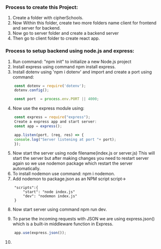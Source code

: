 ### Process to create this Project:
1. Create a folder with cipherSchools.
2. Now Within this folder, create two more folders name client for frontend and server for backend.
3. Now go to server folder and create a backend server
4. Then go to client folder to create react app.


### Process to setup backend using node.js and express:
1. Run command: "npm init" to initialize a new Node.js project
2. Install express using command npm install express.
3. Install dotenv using 'npm i dotenv' and import and create a port using command:
```js
    const dotenv = require('dotenv');
    dotenv.config();

    const port  = process.env.PORT || 4000;
```
4. Now use the express module using:
```js
    const express = require("express");
    Create a express app and start server:
    const app = express();

    app.listen(port, (req, res) => {
    console.log("Server listening at port "+ port);
    });
```
5. Now start the server using node filename(index.js or server.js)
This will start the server but after making changes you need to restart server again so we use nodemon package which restart the server automatically. 
6. To install nodemon use command: npm i nodemon.
7. Add nodemon to package.json as an NPM script script->
```script
    "scripts":{
        "start": "node index.js"
        "dev": "nodemon index.js"
    }
```
8. Now start server using command npm run dev.

9. To parse the incoming requests with JSON we are using express.json() which is a built-in middleware function in Express.
```js
    app.use(express.json());
```
10. 

